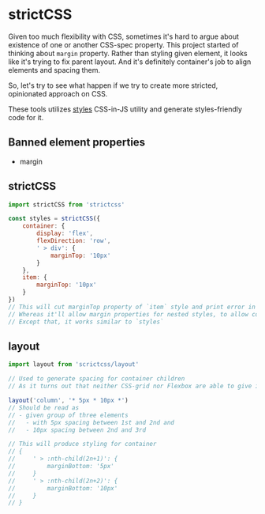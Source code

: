 # strictCSS

Given too much flexibility with CSS, sometimes it's hard to argue about existence of one or another CSS-spec property.
This project started of thinking about `margin` property. Rather than styling given element, it looks like it's trying to fix parent layout. And it's definitely container's job to align elements and spacing them.

So, let's try to see what happen if we try to create more stricted, opinionated approach on CSS.

These tools utilizes [styles](https://github.com/Freak613/stage0) CSS-in-JS utility and generate styles-friendly code for it.

## Banned element properties
- margin

## strictCSS

```javascript
import strictCSS from 'strictcss'

const styles = strictCSS({
    container: {
        display: 'flex',
        flexDirection: 'row',
        ' > div': {
            marginTop: '10px'
        }
    },
    item: {
        marginTop: '10px'
    }
})
// This will cut marginTop property of `item` style and print error in the console.
// Whereas it'll allow margin properties for nested styles, to allow container to style children properly.
// Except that, it works similar to `styles`
```

## layout

```javascript
import layout from 'scrictcss/layout'

// Used to generate spacing for container children
// As it turns out that neither CSS-grid nor Flexbox are able to give individual per-row/column spacing for content 

layout('column', '* 5px * 10px *')
// Should be read as 
// - given group of three elements
//   - with 5px spacing between 1st and 2nd and
//   - 10px spacing between 2nd and 3rd

// This will produce styling for container
// {
//     ' > :nth-child(2n+1)': {
//         marginBottom: '5px'
//     }
//     ' > :nth-child(2n+2)': {
//         marginBottom: '10px'
//     }
// }
```